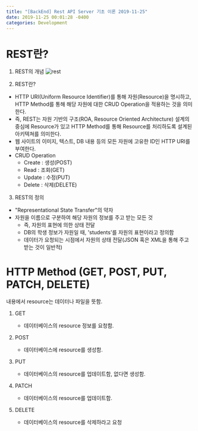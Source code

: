 ```yaml
---
title: "[BackEnd] Rest API Server 기초 이론 2019-11-25"
date: 2019-11-25 00:01:28 -0400
categories: Development
---
```


# REST란?
1. REST의 개념 
![rest](https://user-images.githubusercontent.com/52072077/69491134-24b63d00-0ed4-11ea-802c-c58f189f48ac.png)


2. REST란? 
- HTTP URI(Uniform Resource Identifier)를 통해 자원(Resource)을 명시하고, HTTP Method를 통해 해당 자원에 대한 CRUD Operation을 적용하는 것을 의미한다.
- 즉, REST는 자원 기반의 구조(ROA, Resource Oriented Architecture) 설계의 중심에 Resource가 있고 HTTP Method를 통해 Resource를 처리하도록 설계된 아키텍쳐를 의미한다.
- 웹 사이트의 이미지, 텍스트, DB 내용 등의 모든 자원에 고유한 ID인 HTTP URI를 부여한다.
- CRUD Operation
    - Create : 생성(POST)
    - Read : 조회(GET)
    - Update : 수정(PUT)
    - Delete : 삭제(DELETE)

3. REST의 정의 
- "Representational State Transfer"의 약자
- 자원을 이름으로 구분하여 해당 자원의 정보를 주고 받는 모든 것 
    - 즉, 자원의 표현에 의한 상태 전달
    - DB의 학생 정보가 자원일 때, 'students'를 자원의 표현이라고 정의함
    - 데이터가 요청되는 시점에서 자원의 상태 전달(JSON 혹은 XML을 통해 주고받는 것이 일반적)

# HTTP Method (GET, POST, PUT, PATCH, DELETE)
내용에서 resource는 데이터나 파일을 뜻함.
1. GET 
    - 데이터베이스의 resource 정보를 요청함.

2. POST 
    - 데이터베이스에 resource를 생성함. 

3. PUT
    - 데이터베이스의 resource를 업데이트함, 없다면 생성함.

4. PATCH
    - 데이터베이스의 resource를 업데이트함.

5. DELETE
    - 데이터베이스의 resource를 삭제하라고 요청
